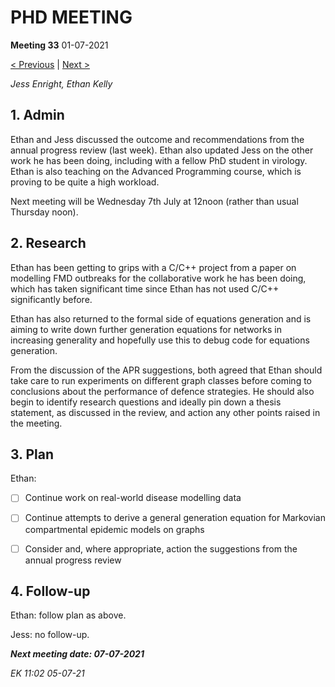 # PHD MEETING

__Meeting 33__
01-07-2021

[< Previous](../06-21/32_24-06-21.md) | [Next >](../07-21/34_07-07-21.md)

_Jess Enright,_
_Ethan Kelly_


## 1. Admin

Ethan and Jess discussed the outcome and recommendations from the annual progress review (last week). Ethan also updated Jess on the other work he has been doing, including with a fellow PhD student in virology. Ethan is also teaching on the Advanced Programming course, which is proving to be quite a high workload.

Next meeting will be Wednesday 7th July at 12noon (rather than usual Thursday noon).


## 2. Research

Ethan has been getting to grips with a C/C++ project from a paper on modelling FMD outbreaks for the collaborative work he has been doing, which has taken significant time since Ethan has not used C/C++ significantly before.

Ethan has also returned to the formal side of equations generation and is aiming to write down further generation equations for networks in increasing generality and hopefully use this to debug code for equations generation.

From the discussion of the APR suggestions, both agreed that Ethan should take care to run experiments on different graph classes before coming to conclusions about the performance of defence strategies. He should also begin to identify research questions and ideally pin down a thesis statement, as discussed in the review, and action any other points raised in the meeting.


## 3. Plan

Ethan:
- [ ] Continue work on real-world disease modelling data
- [ ] Continue attempts to derive a general generation equation for Markovian compartmental epidemic models on graphs
- [ ] Consider and, where appropriate, action the suggestions from the annual progress review


## 4. Follow-up

Ethan: follow plan as above.

Jess: no follow-up.


**_Next meeting date: 07-07-2021_**



_EK 11:02 05-07-21_
